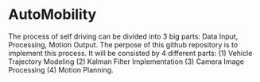 # AutoMobility

The process of self driving can be divided into 3 big parts: Data Input, Processing, Motion Output. The perpose of this github repository is to implement this process. It will be consisted by 4 different parts: (1) Vehicle Trajectory Modeling (2) Kalman Filter Implementation (3) Camera Image Processing (4) Motion Planning.
